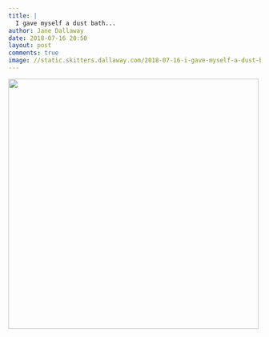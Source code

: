 ```yaml
---
title: |
  I gave myself a dust bath...
author: Jane Dallaway
date: 2018-07-16 20:50
layout: post
comments: true
image: //static.skitters.dallaway.com/2018-07-16-i-gave-myself-a-dust-bath-thumb-1-IMG-4852.JPG
---
```


<div>
        <a href="//static.skitters.dallaway.com/2018-07-16-i-gave-myself-a-dust-bath-fullsize-1-IMG-4852.JPG">
          <img src="//static.skitters.dallaway.com/2018-07-16-i-gave-myself-a-dust-bath-thumb-1-IMG-4852.JPG" width="500" height="500"/>
        </a>
      </div>


  
      